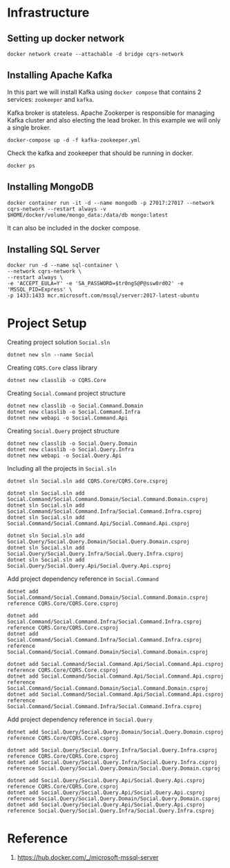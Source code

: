 # Infrastructure

## Setting up docker network

```
docker network create --attachable -d bridge cqrs-network
```

## Installing Apache Kafka
In this part we will install Kafka using <code>docker compose</code> that contains 2 services: <code>zookeeper</code> and <code>kafka</code>.

Kafka broker is stateless. Apache Zookerper is responsible for managing Kafka cluster and also electing the lead broker. In this example we will only a single broker.

```
docker-compose up -d -f kafka-zookeeper.yml
```

Check the kafka and zookeeper that should be running in docker.

```
docker ps
```

## Installing MongoDB

```
docker container run -it -d --name mongodb -p 27017:27017 --network cqrs-network --restart always -v $HOME/docker/volume/mongo_data:/data/db mongo:latest
```

It can also be included in the docker compose.

## Installing SQL Server 
```
docker run -d --name sql-container \
--network cqrs-network \
--restart always \
-e 'ACCEPT_EULA=Y' -e 'SA_PASSWORD=$tr0ngS@P@ssw0rd02' -e 'MSSQL_PID=Express' \
-p 1433:1433 mcr.microsoft.com/mssql/server:2017-latest-ubuntu 
```

# Project Setup

Creating project solution <code>Social.sln</code>
```
dotnet new sln --name Social
```

Creating <code>CQRS.Core</code> class library
```
dotnet new classlib -o CQRS.Core
```

Creating <code>Social.Command</code> project structure
```
dotnet new classlib -o Social.Command.Domain
dotnet new classlib -o Social.Command.Infra
dotnet new webapi -o Social.Command.Api
```

Creating <code>Social.Query</code> project structure
```
dotnet new classlib -o Social.Query.Domain
dotnet new classlib -o Social.Query.Infra
dotnet new webapi -o Social.Query.Api
```

Including all the projects in <code>Social.sln</code>
```
dotnet sln Social.sln add CQRS.Core/CQRS.Core.csproj

dotnet sln Social.sln add Social.Command/Social.Command.Domain/Social.Command.Domain.csproj
dotnet sln Social.sln add Social.Command/Social.Command.Infra/Social.Command.Infra.csproj
dotnet sln Social.sln add Social.Command/Social.Command.Api/Social.Command.Api.csproj

dotnet sln Social.sln add Social.Query/Social.Query.Domain/Social.Query.Domain.csproj
dotnet sln Social.sln add Social.Query/Social.Query.Infra/Social.Query.Infra.csproj
dotnet sln Social.sln add Social.Query/Social.Query.Api/Social.Query.Api.csproj
```

Add project dependency reference in <code>Social.Command</code>
```
dotnet add Social.Command/Social.Command.Domain/Social.Command.Domain.csproj reference CQRS.Core/CQRS.Core.csproj

dotnet add Social.Command/Social.Command.Infra/Social.Command.Infra.csproj reference CQRS.Core/CQRS.Core.csproj
dotnet add Social.Command/Social.Command.Infra/Social.Command.Infra.csproj reference Social.Command/Social.Command.Domain/Social.Command.Domain.csproj

dotnet add Social.Command/Social.Command.Api/Social.Command.Api.csproj reference CQRS.Core/CQRS.Core.csproj
dotnet add Social.Command/Social.Command.Api/Social.Command.Api.csproj reference Social.Command/Social.Command.Domain/Social.Command.Domain.csproj
dotnet add Social.Command/Social.Command.Api/Social.Command.Api.csproj reference Social.Command/Social.Command.Infra/Social.Command.Infra.csproj
```

Add project dependency reference in <code>Social.Query</code>
```
dotnet add Social.Query/Social.Query.Domain/Social.Query.Domain.csproj reference CQRS.Core/CQRS.Core.csproj

dotnet add Social.Query/Social.Query.Infra/Social.Query.Infra.csproj reference CQRS.Core/CQRS.Core.csproj
dotnet add Social.Query/Social.Query.Infra/Social.Query.Infra.csproj reference Social.Query/Social.Query.Domain/Social.Query.Domain.csproj

dotnet add Social.Query/Social.Query.Api/Social.Query.Api.csproj reference CQRS.Core/CQRS.Core.csproj
dotnet add Social.Query/Social.Query.Api/Social.Query.Api.csproj reference Social.Query/Social.Query.Domain/Social.Query.Domain.csproj
dotnet add Social.Query/Social.Query.Api/Social.Query.Api.csproj reference Social.Query/Social.Query.Infra/Social.Query.Infra.csproj
```

# Reference
1. https://hub.docker.com/_/microsoft-mssql-server